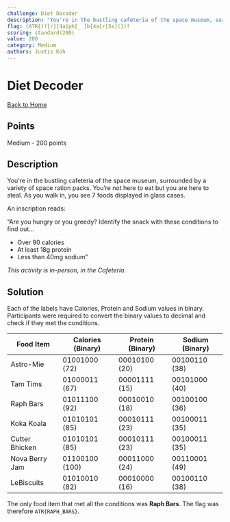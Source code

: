 ```yaml
---
challenge: Diet Decoder
description: "You're in the bustling cafeteria of the space museum, surrounded by a variety of space ration packs. You’re not here to eat but you are here to steal. As you walk in, you see 7 foods displayed in glass cases. A inscription reads:\n\n“Are you hungry or you greedy? Identify the snack with these conditions to find out…\nOver 90 calories\nAt least 18g protein\nLess than 40mg sodium"\n\n*This activity is in-person, in the Cafeteria.*"
flag: (ATR{)?[r][4a]ph[_ ]b[4a]r[5s](})?
scoring: standard(200)
value: 200
category: Medium
authors: Justis Koh
---
```


# Diet Decoder

[Back to Home](../../README.md)

## Points

Medium - 200 points

## Description

You're in the bustling cafeteria of the space museum, surrounded by a variety of space ration packs. You’re not here to eat but you are here to steal. As you walk in, you see 7 foods displayed in glass cases.

An inscription reads:

“Are you hungry or you greedy? Identify the snack with these conditions to find out…
- Over 90 calories
- At least 18g protein
- Less than 40mg sodium"

*This activity is in-person, in the Cafeteria.*

## Solution

Each of the labels have Calories, Protein and Sodium values in binary. Participants were required to convert the binary values to decimal and check if they met the conditions.

| Food Item         | Calories (Binary) | Protein (Binary) | Sodium (Binary) |
|-------------------|-------------------|------------------|-----------------|
| Astro-Mie         | 01001000 (72)     | 00010100 (20)    | 00100110 (38)   |
| Tam Tims          | 01000011 (67)     | 00001111 (15)    | 00101000 (40)   |
| Raph Bars         | 01011100 (92)     | 00010010 (18)    | 00100100 (36)   |
| Koka Koala        | 01010101 (85)     | 00010111 (23)    | 00100011 (35)   |
| Cutter Bhicken    | 01010101 (85)     | 00010111 (23)    | 00100011 (35)   |
| Nova Berry Jam    | 01100100 (100)    | 00011000 (24)    | 00110001 (49)   |
| LeBiscuits        | 01010010 (82)     | 00010000 (16)    | 00100110 (38)   |

The only food item that met all the conditions was **Raph Bars**. The flag was therefore `ATR{RAPH_BARS}`.
